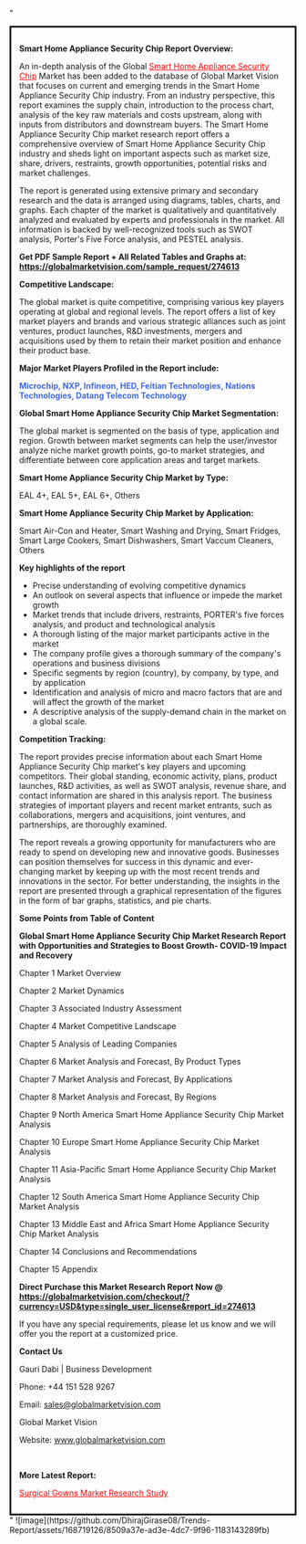 "<div style='border: 3px solid black; padding: 1em;'>

<strong>Smart Home Appliance Security Chip Report Overview:</strong>

An in-depth analysis of the Global <a style='color: #ff0000;' href='https://globalmarketvision.com/reports/global-smart-home-appliance-security-chip-market/274613'>Smart Home Appliance Security Chip</a> Market has been added to the database of Global Market Vision that focuses on current and emerging trends in the Smart Home Appliance Security Chip industry. From an industry perspective, this report examines the supply chain, introduction to the process chart, analysis of the key raw materials and costs upstream, along with inputs from distributors and downstream buyers. The Smart Home Appliance Security Chip market research report offers a comprehensive overview of Smart Home Appliance Security Chip industry and sheds light on important aspects such as market size, share, drivers, restraints, growth opportunities, potential risks and market challenges.

The report is generated using extensive primary and secondary research and the data is arranged using diagrams, tables, charts, and graphs. Each chapter of the market is qualitatively and quantitatively analyzed and evaluated by experts and professionals in the market. All information is backed by well-recognized tools such as SWOT analysis, Porter's Five Force analysis, and PESTEL analysis.

<strong>Get PDF Sample Report + All Related Tables and Graphs at</strong><strong>:</strong><strong> <a style='color: #ff0000;' href='https://globalmarketvision.com/sample_request/274613?utm_source=linkedinPulse&utm_medium=SN&utm_campaign=SN'><strong>https://globalmarketvision.com/sample_request/274613</strong></a></strong>

<strong>Competitive Landscape:</strong>

The global market is quite competitive, comprising various key players operating at global and regional levels. The report offers a list of key market players and brands and various strategic alliances such as joint ventures, product launches, R&amp;D investments, mergers and acquisitions used by them to retain their market position and enhance their product base.

<strong>Major Market Players Profiled in the Report include:</strong>

<strong style='color: #4169e1;'>Microchip, NXP, Infineon, HED, Feitian Technologies, Nations Technologies, Datang Telecom Technology</strong>

<strong>Global Smart Home Appliance Security Chip Market Segmentation:</strong>

The global market is segmented on the basis of type, application and region. Growth between market segments can help the user/investor analyze niche market growth points, go-to market strategies, and differentiate between core application areas and target markets.

<strong>Smart Home Appliance Security Chip Market by Type</strong><strong>:</strong>

EAL 4+, EAL 5+, EAL 6+, Others

<strong>Smart Home Appliance Security Chip Market by</strong><strong> Application:</strong>

Smart Air-Con and Heater, Smart Washing and Drying, Smart Fridges, Smart Large Cookers, Smart Dishwashers, Smart Vaccum Cleaners, Others

<strong>Key highlights of the report</strong>
<ul>
  <li>Precise understanding of evolving competitive dynamics</li>
  <li>An outlook on several aspects that influence or impede the market growth</li>
  <li>Market trends that include drivers, restraints, PORTER's five forces analysis, and product and technological analysis</li>
  <li>A thorough listing of the major market participants active in the market</li>
  <li>The company profile gives a thorough summary of the company's operations and business divisions</li>
  <li>Specific segments by region (country), by company, by type, and by application</li>
  <li>Identification and analysis of micro and macro factors that are and will affect the growth of the market</li>
  <li>A descriptive analysis of the supply-demand chain in the market on a global scale.</li>
</ul>
<strong>Competition Tracking:</strong>

The report provides precise information about each Smart Home Appliance Security Chip market's key players and upcoming competitors. Their global standing, economic activity, plans, product launches, R&amp;D activities, as well as SWOT analysis, revenue share, and contact information are shared in this analysis report. The business strategies of important players and recent market entrants, such as collaborations, mergers and acquisitions, joint ventures, and partnerships, are thoroughly examined.

The report reveals a growing opportunity for manufacturers who are ready to spend on developing new and innovative goods. Businesses can position themselves for success in this dynamic and ever-changing market by keeping up with the most recent trends and innovations in the sector. For better understanding, the insights in the report are presented through a graphical representation of the figures in the form of bar graphs, statistics, and pie charts.

<strong>Some Points from Table of Content</strong>

<strong>Global Smart Home Appliance Security Chip Market Research Report with Opportunities and Strategies to Boost Growth- COVID-19 Impact and Recovery</strong>

Chapter 1 Market Overview

Chapter 2 Market Dynamics

Chapter 3 Associated Industry Assessment

Chapter 4 Market Competitive Landscape

Chapter 5 Analysis of Leading Companies

Chapter 6 Market Analysis and Forecast, By Product Types

Chapter 7 Market Analysis and Forecast, By Applications

Chapter 8 Market Analysis and Forecast, By Regions

Chapter 9 North America Smart Home Appliance Security Chip Market Analysis

Chapter 10 Europe Smart Home Appliance Security Chip Market Analysis

Chapter 11 Asia-Pacific Smart Home Appliance Security Chip Market Analysis

Chapter 12 South America Smart Home Appliance Security Chip Market Analysis

Chapter 13 Middle East and Africa Smart Home Appliance Security Chip Market Analysis

Chapter 14 Conclusions and Recommendations

Chapter 15 Appendix

<strong>Direct Purchase this Market Research Report Now @ <a style='color: #ff0000;' href='https://globalmarketvision.com/checkout/?currency=USD&type=single_user_license&report_id=274613?utm_source=linkedinPulse&utm_medium=SN&utm_campaign=SN'><strong>https://globalmarketvision.com/checkout/?currency=USD&type=single_user_license&report_id=274613</strong></a></strong>

If you have any special requirements, please let us know and we will offer you the report at a customized price.
<p id='ember58' class='ember-view reader-content-blocks__paragraph'><strong>Contact Us</strong></p>
<p id='ember59' class='ember-view reader-content-blocks__paragraph'>Gauri Dabi | Business Development</p>
<p id='ember60' class='ember-view reader-content-blocks__paragraph'>Phone: +44 151 528 9267</p>
Email: <a href='mailto:sales@globalmarketvision.com'>sales@globalmarketvision.com</a>

Global Market Vision

Website: <a href='http://www.globalmarketvision.com/'>www.globalmarketvision.com</a>

&nbsp;

<strong>More Latest Report:</strong>

<a style='color: #ff0000;' href='https://medium.com/@rucharoy818/surgical-gowns-market-research-study-1572f0c5cbc6'>Surgical Gowns Market Research Study</a>

</div>"
![image](https://github.com/DhirajGirase08/Trends-Report/assets/168719126/8509a37e-ad3e-4dc7-9f96-1183143289fb)
